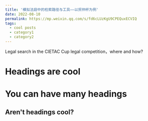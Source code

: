 ```yaml
---
title: '模拟法庭中的检索路径与工具——以贸仲杯为例'
date: 2022-08-10
permalink: https://mp.weixin.qq.com/s/fd6cLUzKgU9CPEQuxECVIQ
tags:
  - cool posts
  - category1
  - category2
---
```


Legal search in the CIETAC Cup legal competition，where and how?


Headings are cool
======

You can have many headings
======

Aren't headings cool?
------

